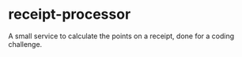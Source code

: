 # receipt-processor
A small service to calculate the points on a receipt, done for a coding challenge.
